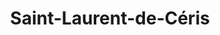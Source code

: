 ---
title: Saint-Laurent-de-Céris
url: /saint-laurent-de-ceris/
latitude: 45.919
longitude: 0.483
---